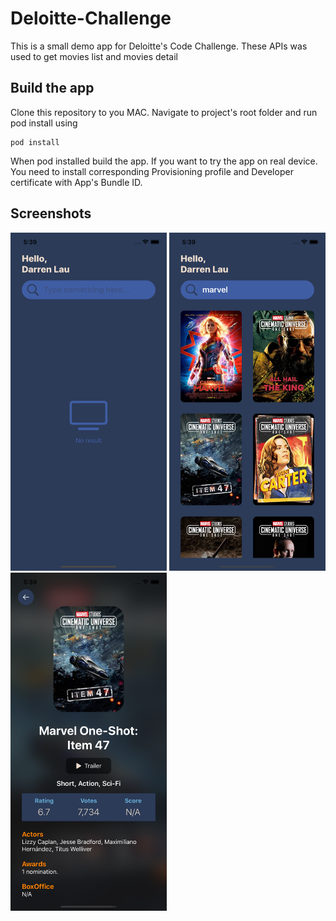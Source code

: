 # Deloitte-Challenge

This is a small demo app for Deloitte's Code Challenge. These APIs was used to get movies list and movies detail

## Build the app

Clone this repository to you MAC. Navigate to project's root folder and run pod install using
```
pod install
```
When pod installed build the app. If you want to try the app on real device. You need to install corresponding Provisioning profile and Developer certificate with App's Bundle ID.

## Screenshots
<p float="left">
    <img src="https://github.com/quocman-sutrix/Deloitte-Challenge/blob/master/screenshots/deloitte-3.png?raw=true" width="250" />
    <img src="https://github.com/quocman-sutrix/Deloitte-Challenge/blob/master/screenshots/deloitte-2.png?raw=true" width="250" />
    <img src="https://github.com/quocman-sutrix/Deloitte-Challenge/blob/master/screenshots/deloitte-1.png?raw=true" width="250" />
</p>